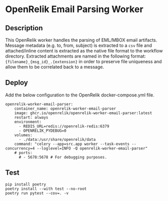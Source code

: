# OpenRelik Email Parsing Worker
## Description
This OpenRelik worker handles the parsing of EML/MBOX email artifacts.
Message metadata (e.g. to, from, subject) is extracted to a `csv` file
and attached/inline content is extracted as the native file format to 
the workflow directory. Extracted attachments are named in the following
format: `{filename}_{msg_id}_.{extension}` in order to preserve file
uniqueness and allow them to be correlated back to a message.

## Deploy
Add the below configuration to the OpenRelik docker-compose.yml file.

```
openrelik-worker-email-parser:
    container_name: openrelik-worker-email-parser
    image: ghcr.io/openrelik/openrelik-worker-email-parser:latest
    restart: always
    environment:
      - REDIS_URL=redis://openrelik-redis:6379
      - OPENRELIK_PYDEBUG=0
    volumes:
      - ./data:/usr/share/openrelik/data
    command: "celery --app=src.app worker --task-events --concurrency=4 --loglevel=INFO -Q openrelik-worker-email-parser"
    # ports:
      # - 5678:5678 # For debugging purposes.
```

## Test
```
pip install poetry
poetry install --with test --no-root
poetry run pytest --cov=. -v
```
